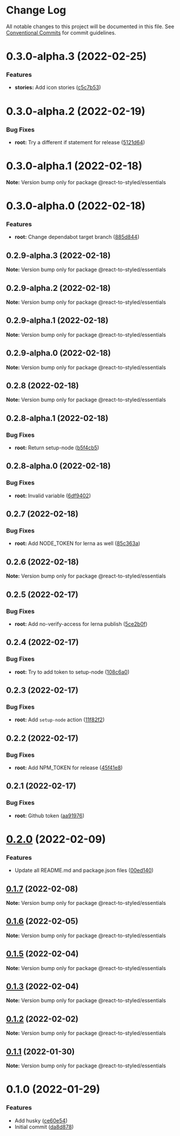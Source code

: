 # Change Log

All notable changes to this project will be documented in this file.
See [Conventional Commits](https://conventionalcommits.org) for commit guidelines.

# 0.3.0-alpha.3 (2022-02-25)


### Features

* **stories:** Add icon stories ([c5c7b53](https://github.com/react-to/react-to-styled/commit/c5c7b53e5621b122c3f45a02c253d425462ef7a5))





# 0.3.0-alpha.2 (2022-02-19)


### Bug Fixes

* **root:** Try a different if statement for release ([5121d64](https://github.com/react-to/react-to-styled/commit/5121d648dcd306785c922e33c0c4c14ed8e0ae11))





# 0.3.0-alpha.1 (2022-02-18)

**Note:** Version bump only for package @react-to-styled/essentials





# 0.3.0-alpha.0 (2022-02-18)


### Features

* **root:** Change dependabot target branch ([885d844](https://github.com/react-to/react-to-styled/commit/885d844e5e9dfc7bb531a311e6195855fd531e35))





## 0.2.9-alpha.3 (2022-02-18)

**Note:** Version bump only for package @react-to-styled/essentials





## 0.2.9-alpha.2 (2022-02-18)

**Note:** Version bump only for package @react-to-styled/essentials





## 0.2.9-alpha.1 (2022-02-18)

**Note:** Version bump only for package @react-to-styled/essentials





## 0.2.9-alpha.0 (2022-02-18)

**Note:** Version bump only for package @react-to-styled/essentials





## 0.2.8 (2022-02-18)

**Note:** Version bump only for package @react-to-styled/essentials





## 0.2.8-alpha.1 (2022-02-18)


### Bug Fixes

* **root:** Return setup-node ([b5f4cb5](https://github.com/react-to/react-to-styled/commit/b5f4cb50ecc42d7f40a49117bc15dc1953e06e52))





## 0.2.8-alpha.0 (2022-02-18)


### Bug Fixes

* **root:** Invalid variable ([6df9402](https://github.com/react-to/react-to-styled/commit/6df9402ba0d11484a1c732e33efc80e7af3e21d8))





## 0.2.7 (2022-02-18)


### Bug Fixes

* **root:** Add NODE_TOKEN for lerna as well ([85c363a](https://github.com/react-to/react-to-styled/commit/85c363adbd1310a19a0a0ec0107ac7ba79b1ea5d))





## 0.2.6 (2022-02-18)

**Note:** Version bump only for package @react-to-styled/essentials





## 0.2.5 (2022-02-17)


### Bug Fixes

* **root:** Add no-verify-access for lerna publish ([5ce2b0f](https://github.com/react-to/react-to-styled/commit/5ce2b0f74758bf4b944133a7a92633a0a90d9b4f))





## 0.2.4 (2022-02-17)


### Bug Fixes

* **root:** Try to add token to setup-node ([108c6a0](https://github.com/react-to/react-to-styled/commit/108c6a0c46c02a33f653726599a029d5b07c195d))





## 0.2.3 (2022-02-17)


### Bug Fixes

* **root:** Add `setup-node` action ([11f82f2](https://github.com/react-to/react-to-styled/commit/11f82f230571154ab8f46bb528b64bc2dd137d0b))





## 0.2.2 (2022-02-17)


### Bug Fixes

* **root:** Add NPM_TOKEN for release ([45f41e8](https://github.com/react-to/react-to-styled/commit/45f41e80334f9b3435ad4c2076c498603d9dbb6b))





## 0.2.1 (2022-02-17)


### Bug Fixes

* **root:** Github token ([aa91976](https://github.com/react-to/react-to-styled/commit/aa91976d85b75db0ed9cdc8e868b60898ea3e4cf))





# [0.2.0](https://github.com/react-to/react-to-styled/compare/@react-to-styled/essentials@0.1.7...@react-to-styled/essentials@0.2.0) (2022-02-09)


### Features

* Update all README.md and package.json files ([00ed140](https://github.com/react-to/react-to-styled/commit/00ed140369992b2c3a502eec4db1bef58b1a03c9))





## [0.1.7](https://github.com/react-to/react-to-styled/compare/@react-to-styled/essentials@0.1.6...@react-to-styled/essentials@0.1.7) (2022-02-08)

**Note:** Version bump only for package @react-to-styled/essentials





## [0.1.6](https://github.com/react-to/react-to-styled/compare/@react-to-styled/essentials@0.1.5...@react-to-styled/essentials@0.1.6) (2022-02-05)

**Note:** Version bump only for package @react-to-styled/essentials





## [0.1.5](https://github.com/react-to/react-to-styled/compare/@react-to-styled/essentials@0.1.3...@react-to-styled/essentials@0.1.5) (2022-02-04)

**Note:** Version bump only for package @react-to-styled/essentials





## [0.1.3](https://github.com/react-to/react-to-styled/compare/@react-to-styled/essentials@0.1.2...@react-to-styled/essentials@0.1.3) (2022-02-04)

**Note:** Version bump only for package @react-to-styled/essentials





## [0.1.2](https://github.com/react-to/react-to-styled/compare/@react-to-styled/essentials@0.1.1...@react-to-styled/essentials@0.1.2) (2022-02-02)

**Note:** Version bump only for package @react-to-styled/essentials





## [0.1.1](https://github.com/react-to/react-to-styled/compare/@react-to-styled/essentials@0.1.0...@react-to-styled/essentials@0.1.1) (2022-01-30)

**Note:** Version bump only for package @react-to-styled/essentials





# 0.1.0 (2022-01-29)


### Features

* Add husky ([ce60e54](https://github.com/react-to/react-to-styled/commit/ce60e54d7cb1daa4c0e50774668c2f31cdbbbcf0))
* Initial commit ([da8d878](https://github.com/react-to/react-to-styled/commit/da8d878cf44f1969ce864981b9ae710e694dabe9))
